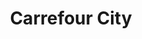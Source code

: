 ---
title: "Carrefour City"
url: /toulouse/carrefour-city-avenue-de-la-juncasse/
shop: supermarché
---